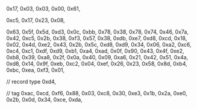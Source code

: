 0x17, 0x03, 0x03, 0x00, 0x61,

0xc5, 0x17, 0x23, 0x08,

0x63, 0x5f, 0x5d, 0xd3, 0x0c, 0xbb, 0x78, 0x38,
0x78, 0x74, 0x46, 0x7a, 0x42, 0xc5, 0x2b, 0x38, 0xf3, 0x57,
0x38, 0xdb, 0xe7, 0xd8, 0xcd, 0x18, 0x02, 0x4d, 0xe2, 0x43,
0x2b, 0x5c, 0xd8, 0xd9, 0x34, 0x06, 0xa2, 0xc6, 0xc4, 0xc1,
0xdf, 0xd9, 0xb1, 0xa4, 0xad, 0x0f, 0x90, 0x43, 0x4f, 0xe2,
0xb8, 0x39, 0xa8, 0x2f, 0x0a, 0x40, 0x09, 0xa6, 0x21, 0x42,
0x51, 0x4a, 0xd8, 0x14, 0x9f, 0xeb, 0xc2, 0x04, 0xef, 0x26,
0x23, 0x58, 0x8d, 0xb4, 0xbc, 0xea, 0xf3, 0x01,

// record type
0xd4,

// tag
0xac, 0xcd, 0xf6, 0x88, 0x03, 0xc8, 0x30, 0xe3, 0x1b, 0x2a,
0xe0, 0x2b, 0x0d, 0x34, 0xce, 0xda,